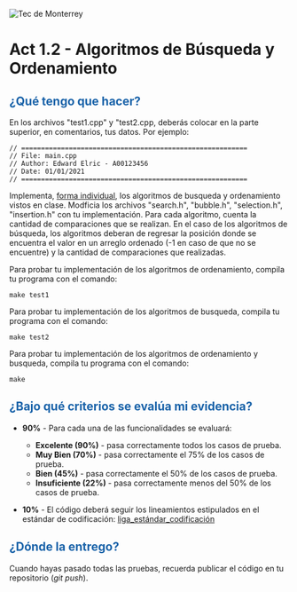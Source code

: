 ![Tec de Monterrey](images/logotecmty.png)

# Act 1.2 - Algoritmos de Búsqueda y Ordenamiento

## <span style="color: rgb(26, 99, 169);">¿Qué tengo que hacer?</span>

En los archivos "test1.cpp" y "test2.cpp, deberás colocar en la parte superior, en comentarios, tus datos. Por ejemplo:

```
// =========================================================
// File: main.cpp
// Author: Edward Elric - A00123456
// Date: 01/01/2021
// =========================================================
```

Implementa, <span style="text-decoration: underline;">forma individual</span>, los algoritmos de busqueda y ordenamiento vistos en clase. Modficia los archivos "search.h", "bubble.h", "selection.h", "insertion.h" con tu implementación. Para cada algoritmo, cuenta la cantidad de comparaciones que se realizan. En el caso de los algoritmos de búsqueda, los algoritmos deberan de regresar la posición donde se encuentra el valor en un arreglo ordenado (-1 en caso de que no se encuentre) y la cantidad de comparaciones que realizadas.

Para probar tu implementación de los algoritmos de ordenamiento, compila tu programa con el comando:

```
make test1
```

Para probar tu implementación de los algoritmos de busqueda, compila tu programa con el comando:

```
make test2
```

Para probar tu implementación de los algoritmos de ordenamiento y busqueda, compila tu programa con el comando:

```
make
```

## <span style="color: rgb(26, 99, 169);">**¿Bajo qué criterios se evalúa mi evidencia?**</span>

- **90%** - Para cada una de las funcionalidades se evaluará:

  - **Excelente (90%)** - pasa correctamente todos los casos de prueba.
  - **Muy Bien (70%)** - pasa correctamente el 75% de los casos de prueba.
  - **Bien (45%)** - pasa correctamente el 50% de los casos de prueba.
  - **Insuficiente (22%)** - pasa correctamente menos del 50% de los casos de prueba.

- **10%** - El código deberá seguir los lineamientos estipulados en el estándar de codificación: <span class="instructure_file_holder link_holder">[liga_estándar_codificación](estandar.pdf)</span>

## <span style="color: rgb(26, 99, 169);">**¿Dónde la entrego?**</span>

Cuando hayas pasado todas las pruebas, recuerda publicar el código en tu repositorio (_git push_).
